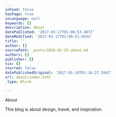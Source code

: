 ```yaml
---
inFeed: false
hasPage: true
inLanguage: null
keywords: []
description: About
datePublished: '2017-03-17T01:06:53.407Z'
dateModified: '2017-03-17T01:06:51.643Z'
title: ''
author: []
sourcePath: _posts/2016-02-25-about.md
authors: []
publisher: {}
via: {}
starred: false
datePublishedOriginal: '2017-01-18T01:16:27.594Z'
url: about/index.html
_type: Blurb

---
```

About

This blog is about design, travel, and inspiration.